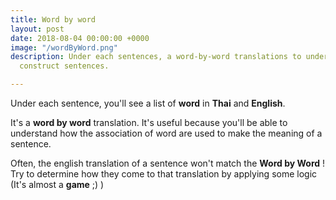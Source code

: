 ```yaml
---
title: Word by word
layout: post
date: 2018-08-04 00:00:00 +0000
image: "/wordByWord.png"
description: Under each sentences, a word-by-word translations to understand how they
  construct sentences.

---
```

Under each sentence, you'll see a list of **word** in **Thai** and **English**.

It's a **word by word** translation. It's useful because you'll be able to understand how the association of word are used to make the meaning of a sentence.

Often, the english translation of a sentence won't match the **Word by Word** ! Try to determine how they come to that translation by applying some logic (It's almost a **game** ;) ) 